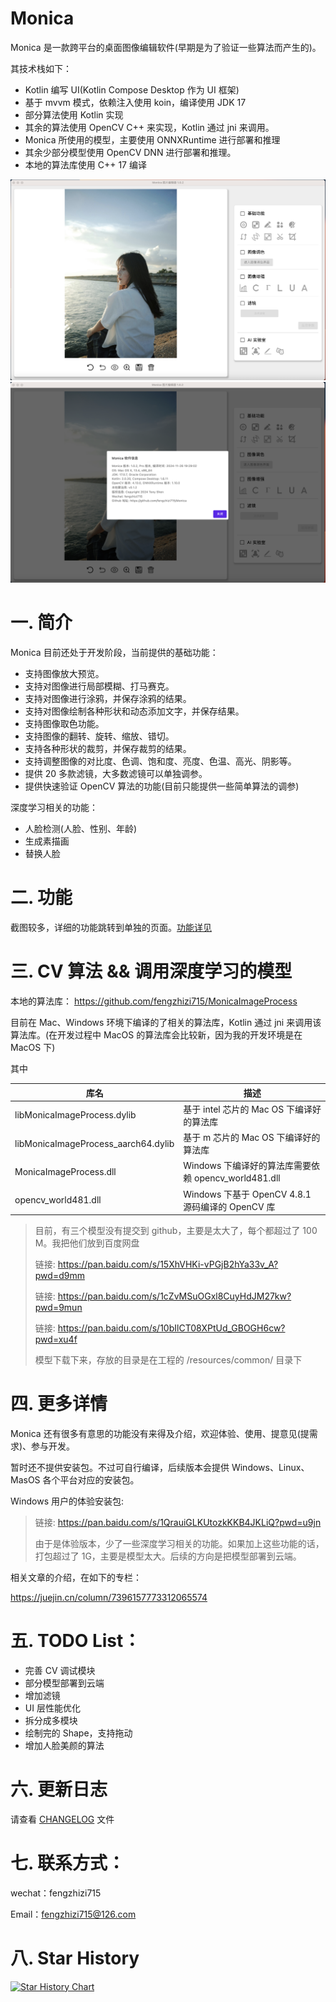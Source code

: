 # Monica
Monica 是一款跨平台的桌面图像编辑软件(早期是为了验证一些算法而产生的)。

其技术栈如下：
* Kotlin 编写 UI(Kotlin Compose Desktop 作为 UI 框架)
* 基于 mvvm 模式，依赖注入使用 koin，编译使用 JDK 17
* 部分算法使用 Kotlin 实现
* 其余的算法使用 OpenCV C++ 来实现，Kotlin 通过 jni 来调用。
* Monica 所使用的模型，主要使用 ONNXRuntime 进行部署和推理
* 其余少部分模型使用 OpenCV DNN 进行部署和推理。
* 本地的算法库使用 C++ 17 编译

![](images/screenshot.png)
![](images/screenshot-version.png)

# 一. 简介
Monica 目前还处于开发阶段，当前提供的基础功能：

* 支持图像放大预览。
* 支持对图像进行局部模糊、打马赛克。
* 支持对图像进行涂鸦，并保存涂鸦的结果。
* 支持对图像绘制各种形状和动态添加文字，并保存结果。
* 支持图像取色功能。
* 支持图像的翻转、旋转、缩放、错切。
* 支持各种形状的裁剪，并保存裁剪的结果。
* 支持调整图像的对比度、色调、饱和度、亮度、色温、高光、阴影等。
* 提供 20 多款滤镜，大多数滤镜可以单独调参。
* 提供快速验证 OpenCV 算法的功能(目前只能提供一些简单算法的调参)

深度学习相关的功能：

* 人脸检测(人脸、性别、年龄)
* 生成素描画
* 替换人脸


# 二. 功能
截图较多，详细的功能跳转到单独的页面。[功能详见](FUNCTION.md)


# 三. CV 算法 && 调用深度学习的模型
本地的算法库：
https://github.com/fengzhizi715/MonicaImageProcess

目前在 Mac、Windows 环境下编译的了相关的算法库，Kotlin 通过 jni 来调用该算法库。(在开发过程中 MacOS 的算法库会比较新，因为我的开发环境是在 MacOS 下)

其中

| 库名        | 描述                                      |
|-----------|-----------------------------------------|
| libMonicaImageProcess.dylib | 基于 intel 芯片的 Mac OS 下编译好的算法库 |
| libMonicaImageProcess_aarch64.dylib | 基于 m 芯片的 Mac OS 下编译好的算法库 |
| MonicaImageProcess.dll | Windows 下编译好的算法库需要依赖 opencv_world481.dll |
| opencv_world481.dll | Windows 下基于 OpenCV 4.8.1 源码编译的 OpenCV 库 |


> 目前，有三个模型没有提交到 github，主要是太大了，每个都超过了 100 M。我把他们放到百度网盘
> 
> 链接: https://pan.baidu.com/s/15XhVHKi-vPGjB2hYa33v_A?pwd=d9mm
> 
> 链接: https://pan.baidu.com/s/1cZvMSuOGxl8CuyHdJM27kw?pwd=9mun
> 
> 链接: https://pan.baidu.com/s/10bIlCT08XPtUd_GBOGH6cw?pwd=xu4f
> 
> 模型下载下来，存放的目录是在工程的 /resources/common/ 目录下


# 四. 更多详情
Monica 还有很多有意思的功能没有来得及介绍，欢迎体验、使用、提意见(提需求)、参与开发。

暂时还不提供安装包。不过可自行编译，后续版本会提供 Windows、Linux、MasOS 各个平台对应的安装包。

Windows 用户的体验安装包: 
> 链接: https://pan.baidu.com/s/1QrauiGLKUtozkKKB4JKLiQ?pwd=u9jn
> 
> 由于是体验版本，少了一些深度学习相关的功能。如果加上这些功能的话，打包超过了 1G，主要是模型太大。后续的方向是把模型部署到云端。


相关文章的介绍，在如下的专栏：

https://juejin.cn/column/7396157773312065574


# 五. TODO List：

* 完善 CV 调试模块
* 部分模型部署到云端
* 增加滤镜
* UI 层性能优化
* 拆分成多模块
* 绘制完的 Shape，支持拖动
* 增加人脸美颜的算法


# 六. 更新日志
请查看 [CHANGELOG](CHANGELOG.md) 文件


# 七. 联系方式：

wechat：fengzhizi715

Email：fengzhizi715@126.com


# 八. Star History

[![Star History Chart](https://api.star-history.com/svg?repos=fengzhizi715/Monica&type=Date)](https://star-history.com/#fengzhizi715/Monica&Date)